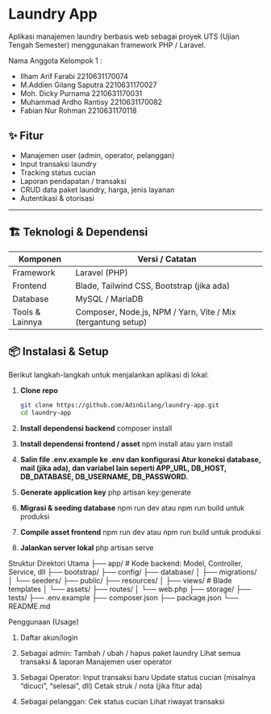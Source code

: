 # Laundry App

Aplikasi manajemen laundry berbasis web sebagai proyek UTS (Ujian Tengah Semester) menggunakan framework PHP / Laravel.

Nama Anggota Kelompok 1 :
- Ilham Arif Farabi 2210631170074
- M.Addien Gilang Saputra 2210631170027
- Moh. Dicky Purnama 2210631170031
- Muhammad Ardho Rantisy 2210631170082
- Fabian Nur Rohman 2210631170118

## ✨ Fitur

- Manajemen user (admin, operator, pelanggan)  
- Input transaksi laundry  
- Tracking status cucian  
- Laporan pendapatan / transaksi  
- CRUD data paket laundry, harga, jenis layanan  
- Autentikasi & otorisasi  

---

## 🏗️ Teknologi & Dependensi

| Komponen | Versi / Catatan |
|---|---|
| Framework | Laravel (PHP) |
| Frontend | Blade, Tailwind CSS, Bootstrap (jika ada) |
| Database | MySQL / MariaDB |
| Tools & Lainnya | Composer, Node.js, NPM / Yarn, Vite / Mix (tergantung setup) |

## 📦 Instalasi & Setup

Berikut langkah-langkah untuk menjalankan aplikasi di lokal:

1. **Clone repo**  
   ```bash
   git clone https://github.com/AdinGilang/laundry-app.git
   cd laundry-app

2. **Install dependensi backend**
    composer install

3. **Install dependensi frontend / asset**
   npm install
   atau yarn install

4. **Salin file .env.example ke .env dan konfigurasi
    Atur koneksi database, mail (jika ada), dan variabel lain seperti APP_URL, DB_HOST,              DB_DATABASE, DB_USERNAME, DB_PASSWORD.**
5. **Generate application key**
   php artisan key:generate
   
7. **Migrasi & seeding database**
   npm run dev
   atau npm run build untuk produksi

9. **Compile asset frontend**
   npm run dev
   atau npm run build untuk produksi

    
11. **Jalankan server lokal**
    php artisan serve

Struktur Direktori Utama
├── app/           # Kode backend: Model, Controller, Service, dll
├── bootstrap/
├── config/
├── database/
│   ├── migrations/
│   └── seeders/
├── public/
├── resources/
│   ├── views/     # Blade templates
│   └── assets/
├── routes/
│   └── web.php
├── storage/
├── tests/
├── .env.example
├── composer.json
├── package.json
└── README.md


Penggunaan (Usage)
1. Daftar akun/login
2. Sebagai admin:
   Tambah / ubah / hapus paket laundry
   Lihat semua transaksi & laporan
   Manajemen user operator
   
4. Sebagai Operator:
   Input transaksi baru
   Update status cucian (misalnya “dicuci”, “selesai”, dll)
   Cetak struk / nota (jika fitur ada)
   
5. Sebagai pelanggan:
   Cek status cucian
   Lihat riwayat transaksi

   

